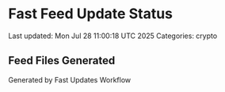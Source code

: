 # Fast Feed Update Status
Last updated: Mon Jul 28 11:00:18 UTC 2025
Categories: crypto

## Feed Files Generated

Generated by Fast Updates Workflow
